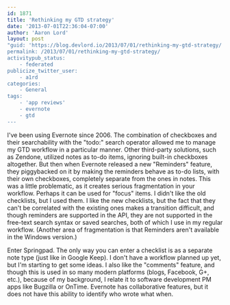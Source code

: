 ```yaml
---
id: 1871
title: 'Rethinking my GTD strategy'
date: '2013-07-01T22:36:04-07:00'
author: 'Aaron Lord'
layout: post
"guid: 'https://blog.devlord.io/2013/07/01/rethinking-my-gtd-strategy/'
permalink: /2013/07/01/rethinking-my-gtd-strategy/
activitypub_status:
    - federated
publicize_twitter_user:
    - a1rd
categories:
    - General
tags:
    - 'app reviews'
    - evernote
    - gtd
---
```


<p>I've been using Evernote since 2006. The combination of checkboxes and their searchability with the "todo:" search operator allowed me to manage my GTD workflow in a particular manner. Other third-party solutions, such as Zendone, utilized notes as to-do items, ignoring built-in checkboxes altogether. But then when Evernote released a new "Reminders" feature, they piggybacked on it by making the reminders behave as to-do lists, with their own checkboxes, completely separate from the ones in notes. This was a little problematic, as it creates serious fragmentation in your workflow. Perhaps it can be used for "focus" items. I didn't like the old checklists, but I used them. I like the new checklists, but the fact that they can't be correlated with the existing ones makes a transition difficult, and though reminders are supported in the API, they are not supported in the free-text search syntax or saved searches, both of which I use in my regular workflow. (Another area of fragmentation is that Reminders aren't available in the Windows version.)</p><p>Enter Springpad. The only way you can enter a checklist is as a separate note type (just like in Google Keep). I don't have a workflow planned up yet, but I'm starting to get some ideas. I also like the "comments" feature, and though this is used in so many modern platforms (blogs, Facebook, G+, etc.), because of my background, I relate it to software development PM apps like Bugzilla or OnTime. Evernote has collaborative features, but it does not have this ability to identify who wrote what when.</p>